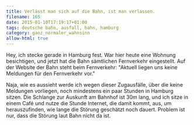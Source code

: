 ```yaml
---
title: Verlässt man sich auf die Bahn, ist man verlassen.
filename: 165
date: 2015-01-10T17:19:17+01:00
tags: deutsche bahn, ausfall, bahn, hamburg
category: ganz_normaler_wahnsinn
allow-html: true
---
```

<p>Hey, ich stecke gerade in Hamburg fest. War hier heute eine Wohnung besichtigen, und jetzt hat die Bahn sämtlichen Fernverkehr eingestellt. Auf der Website der Bahn steht beim Fernverkehr: "Aktuell liegen uns keine Meldungen für den Fernverkehr vor."</p>
<p>Naja, wie es aussieht werde ich wegen dieser Zugausfälle, über die keine Meldungen vorliegen, noch mindestens ein paar Stunden in Hamburg sitzen. Die Schlange zur Auskunft am Bahnhof ist 30m lang, und ich sitze in einem Café und nutze die Stunde Internet, die damit kommt, aus, um herauszufinden, wie lange die Störung geschätzt noch dauert. Problem ist nur, dass die Störung laut Bahn nicht da ist.</p>
